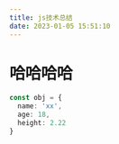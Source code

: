 ```yaml
---
title: js技术总结
date: 2023-01-05 15:51:10
---
```


# 哈哈哈哈

```ts
const obj = {
  name: 'xx',
  age: 18,
  height: 2.22
}
```

